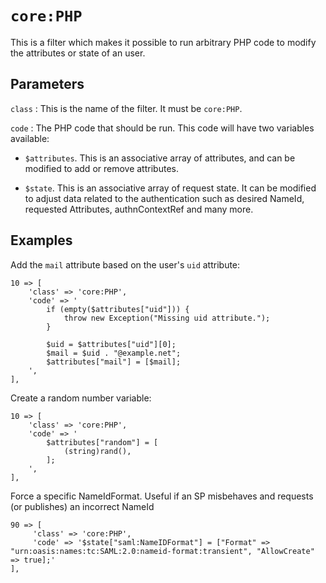 `core:PHP`
==========

This is a filter which makes it possible to run arbitrary PHP code to modify the attributes or state of an user.

Parameters
----------

`class`
:   This is the name of the filter.
    It must be `core:PHP`.

`code`
:   The PHP code that should be run. This code will have two variables available:

* `$attributes`.
    This is an associative array of attributes, and can be modified to add or remove attributes.

* `$state`.
    This is an associative array of request state. It can be modified to adjust data related to the authentication
    such as desired NameId, requested Attributes, authnContextRef and many more.

Examples
--------

Add the `mail` attribute based on the user's `uid` attribute:

    10 => [
        'class' => 'core:PHP',
        'code' => '
            if (empty($attributes["uid"])) {
                throw new Exception("Missing uid attribute.");
            }

            $uid = $attributes["uid"][0];
            $mail = $uid . "@example.net";
            $attributes["mail"] = [$mail];
        ',
    ],

Create a random number variable:

    10 => [
        'class' => 'core:PHP',
        'code' => '
            $attributes["random"] = [
                (string)rand(),
            ];
        ',
    ],

Force a specific NameIdFormat. Useful if an SP misbehaves and requests (or publishes) an incorrect NameId

    90 => [
         'class' => 'core:PHP',
         'code' => '$state["saml:NameIDFormat"] = ["Format" => "urn:oasis:names:tc:SAML:2.0:nameid-format:transient", "AllowCreate" => true];'
    ],
